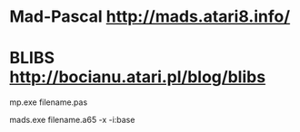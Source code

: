# Mad-Pascal http://mads.atari8.info/

# BLIBS http://bocianu.atari.pl/blog/blibs

mp.exe filename.pas

mads.exe filename.a65 -x -i:base
